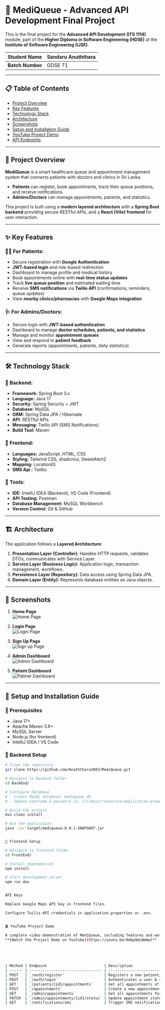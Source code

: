 # 🏥 MediQueue - Advanced API Development Final Project

This is the final project for the **Advanced API Development (ITS 1114)** module, part of the **Higher Diploma in Software Engineering (HDSE)** at the **Institute of Software Engineering (IJSE)**.

| **Student Name** | Sandaru Anuththara |
|------------------|---------------------|
| **Batch Number** | GDSE 71 |

---

## 📋 Table of Contents
- [Project Overview](#-project-overview)
- [Key Features](#-key-features)
- [Technology Stack](#-technology-stack)
- [Architecture](#-architecture)
- [Screenshots](#-screenshots)
- [Setup and Installation Guide](#-setup-and-installation-guide)
- [YouTube Project Demo](#-youtube-project-demo)
- [API Endpoints](#-api-endpoints-documentation)

---

## 📖 Project Overview
**MediQueue** is a smart healthcare queue and appointment management system that connects patients with doctors and clinics in Sri Lanka.  

- **Patients** can register, book appointments, track their queue positions, and receive notifications.  
- **Admins/Doctors** can manage appointments, patients, and statistics.  

This project is built using a **modern layered architecture** with a **Spring Boot backend** providing secure RESTful APIs, and a **React (Vite) frontend** for user interaction.  

---

## ✨ Key Features

### 👨‍⚕️ For Patients:
- Secure registration with **Google Authentication**  
- **JWT-based login** and role-based redirection  
- Dashboard to manage profile and medical history  
- Book appointments online with **real-time status updates**  
- Track **live queue position** and estimated waiting time  
- Receive **SMS notifications** via **Twilio API** (confirmations, reminders, queue updates)  
- View **nearby clinics/pharmacies** with **Google Maps integration**  

### 🩺 For Admins/Doctors:
- Secure login with **JWT-based authentication**  
- Dashboard to manage **doctor schedules, patients, and statistics**  
- Manage and monitor **appointment queues**  
- View and respond to **patient feedback**  
- Generate reports (appointments, patients, daily statistics)  

---

## 🛠 Technology Stack

### 🔹 Backend:
- **Framework:** Spring Boot 3.x  
- **Language:** Java 17  
- **Security:** Spring Security + JWT  
- **Database:** MySQL  
- **ORM:** Spring Data JPA / Hibernate  
- **API:** RESTful APIs  
- **Messaging:** Twilio API (SMS Notifications)  
- **Build Tool:** Maven  

### 🔹 Frontend:
- **Languages:** JavaScript, HTML, CSS  
- **Styling:** Tailwind CSS, shadcn/ui, SweetAlert2  
- **Mapping:** LocationIQ  
- **SMS Api :** Twillio 

### 🔹 Tools:
- **IDE:** IntelliJ IDEA (Backend), VS Code (Frontend)  
- **API Testing:** Postman  
- **Database Management:** MySQL Workbench  
- **Version Control:** Git & GitHub 
 

---

## 🏗 Architecture
The application follows a **Layered Architecture**:

1. **Presentation Layer (Controller):** Handles HTTP requests, validates DTOs, communicates with Service Layer.  
2. **Service Layer (Business Logic):** Application logic, transaction management, workflows.  
3. **Persistence Layer (Repository):** Data access using Spring Data JPA.  
4. **Domain Layer (Entity):** Represents database entities as Java objects.  

---

## 📸 Screenshots

1. **Home Page**  
![Home Page](https://github.com/Anuththara2003/MediQueue/blob/master/screenshot/Screenshot%202025-09-20%20084804.png)

2. **Login Page**  
![Login Page](https://github.com/Anuththara2003/MediQueue/blob/master/screenshot/Screenshot%202025-09-20%20085000.png)

3. **Sign Up Page**  
![Sign up Page](https://github.com/Anuththara2003/MediQueue/blob/master/screenshot/Screenshot%202025-09-20%20084846.png)

4. **Admin Dashboard**  
![Admin Dashboard](https://github.com/Anuththara2003/MediQueue/blob/master/screenshot/Screenshot%202025-09-20%20085029.png)

5. **Patient Dashboard**  
![Patinet Dashboard](https://github.com/Anuththara2003/MediQueue/blob/master/screenshot/Screenshot%202025-09-20%20085153.png) 

---

## 🚀 Setup and Installation Guide

### 🔹 Prerequisites
- Java 17+  
- Apache Maven 3.8+  
- MySQL Server  
- Node.js (for frontend)  
- IntelliJ IDEA / VS Code  

### 🔹 Backend Setup
```bash
# Clone the repository
git clone https://github.com/Anuththara2003/MediQueue.git

# Navigate to backend folder
cd BackEnd/

# Configure Database
# - Create MySQL database: mediqueue_db
# - Update username & password in: src/main/resources/application.properties

# Build the project
mvn clean install

# Run the application
java -jar target/mediqueue-0.0.1-SNAPSHOT.jar


🔹 Frontend Setup

# Navigate to frontend folder
cd FrontEnd/

# Install dependencies
npm install

# Start development server
npm run dev


API Keys

Replace Google Maps API key in frontend files.

Configure Twilio API credentials in application.properties or .env.


🎬 YouTube Project Demo

A complete video demonstration of MediQueue, including features and workflows, is available on YouTube with English voice narration.
**[Watch the Project Demo on YouTube](https://youtu.be/9mQpQmLNmHw)**





| Method | Endpoint                          | Description                                | Secured?  |
| ------ | --------------------------------- | ------------------------------------------ | --------- |
| POST   | `/auth/register`                  | Registers a new patient/admin              | ❌ No      |
| POST   | `/auth/login`                     | Authenticates a user & returns JWT         | ❌ No      |
| GET    | `/patients/{id}/appointments`     | Get all appointments of a patient          | ✅ Patient |
| POST   | `/appointments`                   | Create a new appointment                   | ✅ Patient |
| GET    | `/admin/appointments`             | Get all appointments for doctor/admin      | ✅ Admin   |
| PATCH  | `/admin/appointments/{id}/status` | Update appointment status (Confirm/Cancel) | ✅ Admin   |
| GET    | `/notifications/sms`              | Trigger SMS notification via Twilio API    | ✅ Yes     |
